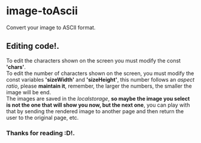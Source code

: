 # image-toAscii
Convert your image to ASCII format.
## Editing code!.
To edit the characters shown on the screen you must modify the const **'chars'**.  
To edit the number of characters shown on the screen, you must modify the const variables **'sizeWidth'** and **'sizeHeight'**, this number follows an _aspect ratio_, please **maintain it**, remember, the larger the numbers, the smaller the image will be end.  
The images are saved in the _localstorage_, **so maybe the image you select is not the one that will show you now, but the next one**, you can play with that by sending the rendered image to another page and then return the user to the original page, etc.

### Thanks for reading :D!.
